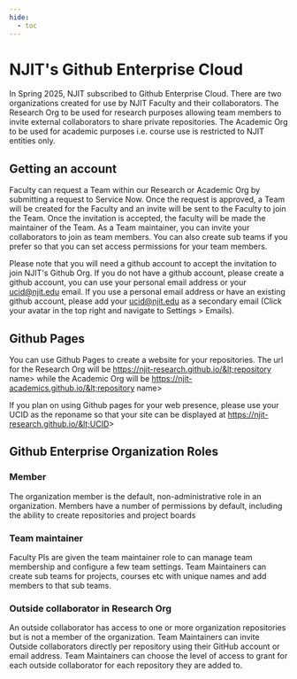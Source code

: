 ```yaml
---
hide:
  - toc
---
```


# NJIT's Github Enterprise Cloud

In Spring 2025, NJIT subscribed to Github Enterprise Cloud. There are two organizations created for use by NJIT Faculty and their collaborators. The Research Org to be used for research purposes allowing team members to invite external collaborators to share private repositories. The Academic Org to be used for academic purposes i.e. course use is restricted to NJIT entities only.
 

## Getting an account

Faculty can request a Team within our Research or Academic Org by submitting a request to Service Now. Once the request is approved, a Team will be created for the Faculty and an invite will be sent to the Faculty to join the Team. Once the invitation is accepted, the faculty will be made the maintainer of the Team. As a Team maintainer, you can invite your collaborators to join as team members. You can also create sub teams if you prefer so that you can set access permissions for your team members.

Please note that you will need a github account to accept the invitation to join NJIT's Github Org. If you do not have a github account, please create a github account, you can use your personal email address or your ucid@njit.edu email. If you use a personal email address or have an existing github account, please add your ucid@njit.edu as a secondary email (Click your avatar in the top right and navigate to Settings > Emails).


## Github Pages

You can use Github Pages to create a website for your repositories. The url for the Research Org will be https://njit-research.github.io/&lt;repository name&gt; while the Academic Org will be https://njit-academics.github.io/&lt;repository name&gt;

If you plan on using Github pages for your web presence, please use your UCID as the reponame so that your site can be displayed at https://njit-research.github.io/&lt;UCID&gt;


## Github Enterprise Organization Roles

### Member
The organization member is the default, non-administrative role in an organization. Members have a number of permissions by default, including the ability to create repositories and project boards

### Team maintainer
Faculty PIs are given the team maintainer role to can manage team membership and configure a few team settings. Team Maintainers can create sub teams for projects, courses etc with unique names and add members to that sub teams.


### Outside collaborator in Research Org

An outside collaborator has access to one or more organization repositories but is not a member of the organization. Team Maintainers can invite Outside collaborators directly per repository using their GitHub account or email address. Team Maintainers can choose the level of access to grant for each outside collaborator for each repository they are added to.

  

